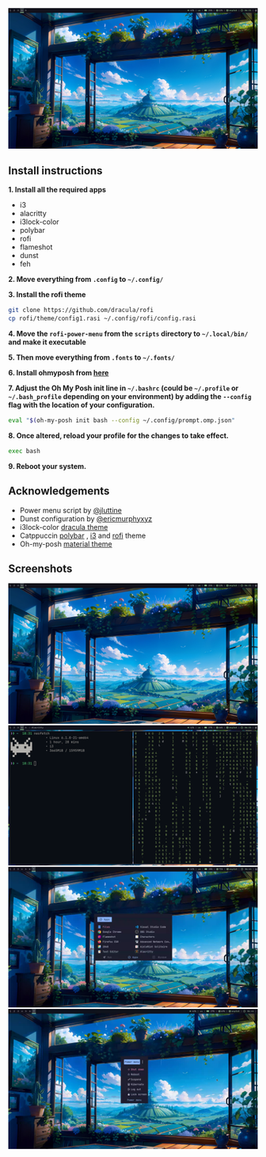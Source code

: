 <div align="center">
<img height="auto" src="/assets/1.png">
</div>
 
## Install instructions

**1. Install all the required apps**

- i3
- alacritty
- i3lock-color
- polybar
- rofi
- flameshot
- dunst
- feh

**2. Move everything from `.config` to `~/.config/`**

**3. Install the rofi theme**

```bash
git clone https://github.com/dracula/rofi
cp rofi/theme/config1.rasi ~/.config/rofi/config.rasi
```

**4. Move the `rofi-power-menu` from the `scripts` directory to `~/.local/bin/` and make it executable**

**5. Then move everything from `.fonts` to `~/.fonts/`**

**6. Install ohmyposh from [here](https://ohmyposh.dev/docs/)**

**7. Adjust the Oh My Posh init line in `~/.bashrc` (could be `~/.profile` or `~/.bash_profile` depending on your environment) by adding the `--config` flag with the location of your configuration.**

```bash
eval "$(oh-my-posh init bash --config ~/.config/prompt.omp.json"
```

**8. Once altered, reload your profile for the changes to take effect.**

```bash
exec bash
```

**9. Reboot your system.**
## Acknowledgements

- Power menu script by [@jluttine](https://github.com/jluttine/rofi-power-menu)
- Dunst configuration by [@ericmurphyxyz](https://github.com/ericmurphyxyz/dotfiles/tree/master/.config/dunst)
- i3lock-color [dracula theme](https://draculatheme.com/i3lock-color)
- Catppuccin [polybar](https://github.com/catppuccin/polybar)
, [i3](https://github.com/catppuccin/i3) and [rofi](https://github.com/catppuccin/rofi/tree/main/basic) theme
- Oh-my-posh [material theme](https://github.com/JanDeDobbeleer/oh-my-posh/blob/main/themes/material.omp.json)
## Screenshots
<div align="center">
<img height="auto" src="/assets/1.png">
<img height="auto" src="/assets/3.png">
<img height="auto" src="/assets/4.png">
<img height="auto" src="/assets/5.png">

</div>
